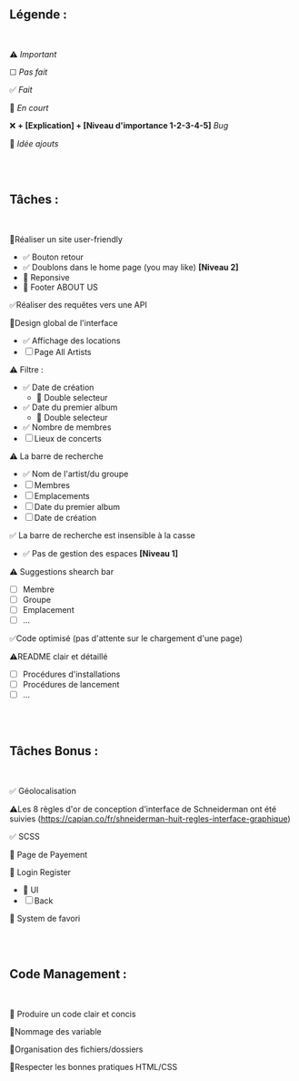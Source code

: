 
<br>

## **Légende :**

<br>

⚠️ *Important*

☐ *Pas fait*

✅ *Fait*

🚧 *En court*

❌ **+ [Explication] + [Niveau d'importance 1-2-3-4-5]** *Bug*

🤔 *Idée ajouts*

<br>
<br>

## **Tâches :**

<br>

🚧Réaliser un site user-friendly
 - ✅ Bouton retour
 - ✅ Doublons dans le home page (you may like) **[Niveau 2]**
 - 🤔 Reponsive
 - 🤔 Footer ABOUT US

✅Réaliser des requêtes vers une API

🚧Design global de l'interface
 - ✅ Affichage des locations
 - ☐ Page All Artists

⚠️ Filtre :
 - ✅ Date de création
    - 🤔 Double selecteur
 - ✅ Date du premier album
     - 🤔 Double selecteur
 - ✅ Nombre de membres
 - ☐ Lieux de concerts

⚠️ La barre de recherche
 - ✅ Nom de l'artist/du groupe
 - ☐ Membres
 - ☐ Emplacements
 - ☐ Date du premier album
 - ☐ Date de création

✅ La barre de recherche est insensible à la casse
 - ✅ Pas de gestion des espaces **[Niveau 1]**

⚠️ Suggestions shearch bar
 - ☐ Membre
 - ☐ Groupe
 - ☐ Emplacement
 - ☐ ...

✅Code optimisé (pas d'attente sur le chargement d'une page)

⚠️README clair et détaillé
 - ☐ Procédures d'installations
 - ☐ Procédures de lancement
 - ☐ ...


<br>
<br>

## **Tâches Bonus :**

<br>

✅ Géolocalisation

⚠️Les 8 règles d'or de conception d'interface de Schneiderman ont été suivies (https://capian.co/fr/shneiderman-huit-regles-interface-graphique)

✅ SCSS

🤔 Page de Payement

🤔 Login Register
 - 🚧 UI
 - ☐ Back

🤔 System de favori


<br>
<br>

## **Code Management :**

<br>

🚧 Produire un code clair et concis

🚧Nommage des variable

🚧Organisation des fichiers/dossiers

🚧Respecter les bonnes pratiques HTML/CSS

